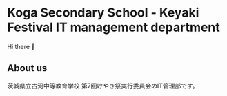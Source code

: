 # Koga Secondary School - Keyaki Festival IT management department

Hi there 👋

## About us

茨城県立古河中等教育学校 第7回けやき祭実行委員会のIT管理部です。
